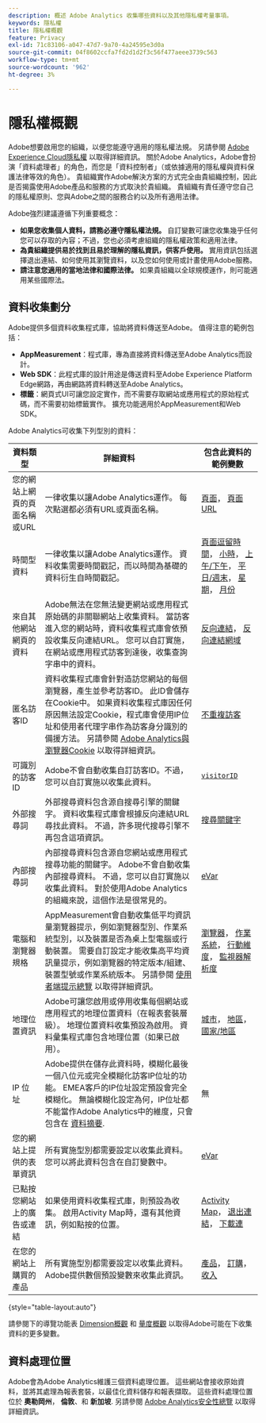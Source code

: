 ```yaml
---
description: 概述 Adobe Analytics 收集哪些資料以及其他隱私權考量事項。
keywords: 隱私權
title: 隱私權概觀
feature: Privacy
exl-id: 71c83106-a047-47d7-9a70-4a24595e3d0a
source-git-commit: 04f8602ccfa7fd2d1d2f3c56f477aeee3739c563
workflow-type: tm+mt
source-wordcount: '962'
ht-degree: 3%

---
```


# 隱私權概觀

Adobe想要啟用您的組織，以便您能遵守適用的隱私權法規。 另請參閱 [Adobe Experience Cloud隱私權](https://www.adobe.com/tw/privacy/experience-cloud.html) 以取得詳細資訊。 關於Adobe Analytics，Adobe會扮演「資料處理者」的角色，而您是「資料控制者」（或依據適用的隱私權與資料保護法律等效的角色）。 貴組織實作Adobe解決方案的方式完全由貴組織控制，因此是否揭露使用Adobe產品和服務的方式取決於貴組織。 貴組織有責任遵守您自己的隱私權原則、您與Adobe之間的服務合約以及所有適用法律。

Adobe強烈建議遵循下列重要概念：

* **如果您收集個人資料，請務必遵守隱私權法規。** 自訂變數可讓您收集幾乎任何您可以存取的內容；不過，您也必須考慮組織的隱私權政策和適用法律。
* **為貴組織提供易於找到且易於理解的隱私資訊，供客戶使用。** 實用資訊包括選擇退出連結、如何使用其瀏覽資料，以及您如何使用或計畫使用Adobe服務。
* **請注意您適用的當地法律和國際法律。** 如果貴組織以全球規模運作，則可能適用某些國際法。

## 資料收集劃分

Adobe提供多個資料收集程式庫，協助將資料傳送至Adobe。 值得注意的範例包括：

* **AppMeasurement**：程式庫，專為直接將資料傳送至Adobe Analytics而設計。
* **Web SDK**：此程式庫的設計用途是傳送資料至Adobe Experience Platform Edge網路，再由網路將資料轉送至Adobe Analytics。
* **標籤**：網頁式UI可讓您設定實作，而不需要存取網站或應用程式的原始程式碼，而不需要初始標籤實作。 擴充功能適用於AppMeasurement和Web SDK。

Adobe Analytics可收集下列型別的資料：

| 資料類型 | 詳細資料 | 包含此資料的範例變數 |
| --- | --- | --- |
| 您的網站上網頁的頁面名稱或URL | 一律收集以讓Adobe Analytics運作。 每次點選都必須有URL或頁面名稱。 | [頁面](../components/dimensions/page.md)， [頁面URL](../components/dimensions/page-url.md) |
| 時間型資料 | 一律收集以讓Adobe Analytics運作。 資料收集需要時間戳記，而以時間為基礎的資料衍生自時間戳記。 | [頁面逗留時間](../components/dimensions/time-spent-on-page.md)， [小時](../components/dimensions/hour-of-day.md)， [上午/下午](../components/dimensions/am-pm.md)， [平日/週末](../components/dimensions/weekday-weekend.md)， [星期](../components/dimensions/day-of-week.md)， [月份](../components/dimensions/month-of-year.md) |
| 來自其他網站網頁的資料 | Adobe無法在您無法變更網站或應用程式原始碼的非關聯網站上收集資料。 當訪客進入您的網站時，資料收集程式庫會依預設收集反向連結URL。 您可以自訂實施，在網站或應用程式訪客到達後，收集查詢字串中的資料。 | [反向連結](../components/dimensions/referrer.md)， [反向連結網域](../components/dimensions/referring-domain.md) |
| 匿名訪客ID | 資料收集程式庫會針對造訪您網站的每個瀏覽器，產生並參考訪客ID。 此ID會儲存在Cookie中。 如果資料收集程式庫因任何原因無法設定Cookie，程式庫會使用IP位址和使用者代理字串作為訪客身分識別的備援方法。 另請參閱 [Adobe Analytics與瀏覽器Cookie](cookies/cookies.md) 以取得詳細資訊。 | [不重複訪客](../components/metrics/unique-visitors.md) |
| 可識別的訪客ID | Adobe不會自動收集自訂訪客ID。不過，您可以自訂實施以收集此資料。 | [`visitorID`](../implement/vars/config-vars/visitorid.md) |
| 外部搜尋詞 | 外部搜尋資料包含源自搜尋引擎的關鍵字。 資料收集程式庫會根據反向連結URL尋找此資料。 不過，許多現代搜尋引擎不再包含這項資訊。 | [搜尋關鍵字](../components/dimensions/search-keyword.md) |
| 內部搜尋詞 | 內部搜尋資料包含源自您網站或應用程式搜尋功能的關鍵字。 Adobe不會自動收集內部搜尋資料。 不過，您可以自訂實施以收集此資料。 對於使用Adobe Analytics的組織來說，這個作法是很常見的。 | [eVar](../components/dimensions/evar.md) |
| 電腦和瀏覽器規格 | AppMeasurement會自動收集低平均資訊量瀏覽器提示，例如瀏覽器型別、作業系統型別，以及裝置是否為桌上型電腦或行動裝置。 需要自訂設定才能收集高平均資訊量提示，例如瀏覽器的特定版本/組建、裝置型號或作業系統版本。 另請參閱 [使用者端提示總覽](client-hints.md) 以取得詳細資訊。 | [瀏覽器](../components/dimensions/browser.md)， [作業系統](../components/dimensions/operating-systems.md)， [行動維度](../components/dimensions/mobile-dimensions.md)， [監視器解析度](../components/dimensions/monitor-resolution.md) |
| 地理位置資訊 | Adobe可讓您啟用或停用收集每個網站或應用程式的地理位置資料（在報表套裝層級）。 地理位置資料收集預設為啟用。 資料彙集程式庫包含地理位置（如果已啟用）。 | [城市](../components/dimensions/cities.md)， [地區](../components/dimensions/regions.md)， [國家/地區](../components/dimensions/countries.md) |
| IP 位址 | Adobe提供在儲存此資料時，模糊化最後一個八位元或完全模糊化訪客IP位址的功能。 EMEA客戶的IP位址設定預設會完全模糊化。 無論模糊化設定為何，IP位址都不能當作Adobe Analytics中的維度，只會包含在 [資料摘要](../export/analytics-data-feed/data-feed-overview.md). | 無 |
| 您的網站上提供的表單資訊 | 所有實施型別都需要設定以收集此資料。 您可以將此資料包含在自訂變數中。 | [eVar](../components/dimensions/evar.md) |
| 已點按您網站上的廣告或連結 | 如果使用資料收集程式庫，則預設為收集。 啟用Activity Map時，還有其他資訊，例如點按的位置。 | [Activity Map](../analyze/activity-map/activity-map.md)， [退出連結](../components/dimensions/exit-link.md)， [下載連](../components/dimensions/download-link.md) |
| 在您的網站上購買的產品 | 所有實施型別都需要設定以收集此資料。 Adobe提供數個預設變數來收集此資訊。 | [產品](../components/dimensions/product.md)， [訂購](../components/metrics/orders.md)， [收入](../components/metrics/revenue.md) |

{style="table-layout:auto"}

請參閱下的導覽功能表 [Dimension概觀](../components/dimensions/overview.md) 和 [量度概觀](../components/metrics/overview.md) 以取得Adobe可能在下收集資料的更多變數。

## 資料處理位置

Adobe會為Adobe Analytics維護三個資料處理位置。 這些網站會接收原始資料，並將其處理為報表套裝，以最佳化資料儲存和報表擷取。 這些資料處理位置位於 **奧勒岡州**， **倫敦**、和 **新加坡**. 另請參閱 [Adobe Analytics安全性總覽](https://www.adobe.com/content/dam/cc/en/trust-center/ungated/whitepapers/experience-cloud/adb-analytics-security-wp.pdf) 以取得詳細資訊。
